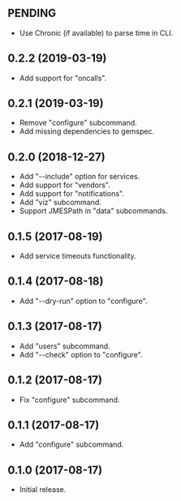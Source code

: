 ## PENDING

* Use Chronic (if available) to parse time in CLI.

## 0.2.2 (2019-03-19)

* Add support for "oncalls".

## 0.2.1 (2019-03-19)

* Remove "configure" subcommand.
* Add missing dependencies to gemspec.

## 0.2.0 (2018-12-27)

* Add "--include" option for services.
* Add support for "vendors".
* Add support for "notifications".
* Add "viz" subcommand.
* Support JMESPath in "data" subcommands.

## 0.1.5 (2017-08-19)

* Add service timeouts functionality.

## 0.1.4 (2017-08-18)

* Add "--dry-run" option to "configure".

## 0.1.3 (2017-08-17)

* Add "users" subcommand.
* Add "--check" option to "configure".

## 0.1.2 (2017-08-17)

* Fix "configure" subcommand.

## 0.1.1 (2017-08-17)

* Add "configure" subcommand.

## 0.1.0 (2017-08-17)

* Initial release.

